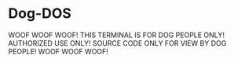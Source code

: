 # Dog-DOS
WOOF WOOF WOOF! THIS TERMINAL IS FOR DOG PEOPLE ONLY! AUTHORIZED USE ONLY! SOURCE CODE ONLY FOR VIEW BY DOG PEOPLE! WOOF WOOF WOOF!
